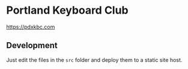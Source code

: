 # Portland Keyboard Club

https://pdxkbc.com

## Development

Just edit the files in the `src` folder and deploy them to a static site host.
